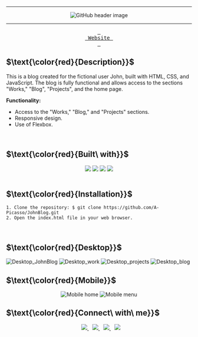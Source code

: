 <hr>
<p align="center">
      <img src="https://user-images.githubusercontent.com/95196431/229595374-d0086c90-5ebd-474b-a057-4f4c568d8510.png" alt="GitHub header image" />
</p>
<hr>
<p align="center">
  <a href="https://a-picasso.github.io/Encrypter-ChallengeOracleONE/">
    <kbd> <br> Website <br> </kbd>
  </a>
</p>

## $\text{\color{red}{Description}}$
  This is a blog created for the fictional user John, built with HTML, CSS, and JavaScript. The blog is fully functional and allows access to the sections "Works," "Blog", "Projects", and the home page.
 
**Functionality:**
* Access to the "Works," "Blog," and "Projects" sections.
* Responsive design.
* Use of Flexbox.
<br>

## $\text{\color{red}{Built\ with}}$
<div align="center">
  <img src="https://img.shields.io/badge/CSS3-1572B6.svg?style=for-the-badge&logo=CSS3&logoColor=white"/>
  <img src="https://img.shields.io/badge/GIT-E44C30?style=for-the-badge&logo=git&logoColor=white"/>
  <img src="https://img.shields.io/badge/JavaScript-F7DF1E.svg?style=for-the-badge&logo=JavaScript&logoColor=black"/>
  <img src="https://img.shields.io/badge/HTML5-E34F26.svg?style=for-the-badge&logo=HTML5&logoColor=white"/> 
</div>
<br>

## $\text{\color{red}{Installation}}$
```
1. Clone the repository: $ git clone https://github.com/A-Picasso/JohnBlog.git
2. Open the index.html file in your web browser.
```
<br>

## $\text{\color{red}{Desktop}}$
![Desktop_JohnBlog](https://user-images.githubusercontent.com/95196431/208840246-fe26f0ab-04c9-4214-a435-2a31c133c3da.png)
![Desktop_work](https://user-images.githubusercontent.com/95196431/208840257-d38378c5-a8e7-4eed-978b-ab323227ab02.png)
![Desktop_projects](https://user-images.githubusercontent.com/95196431/208840309-de111f70-c85e-49b9-8787-c992e71c56c4.png)
![Desktop_blog](https://user-images.githubusercontent.com/95196431/208840332-8b8cff5b-6996-4369-8cd5-951649484569.png)

## $\text{\color{red}{Mobile}}$
<div align="center">
  <img src="https://user-images.githubusercontent.com/95196431/208840395-8829707c-c68c-4925-ae2b-505d45b40c77.png" alt="Mobile home" />
  <img src="https://user-images.githubusercontent.com/95196431/208840404-37051a9d-686c-45dd-9c44-69f23d37d13e.png" alt="Mobile menu" />
</div>

## $\text{\color{red}{Connect\ with\ me}}$
<div align="center">
  <a style="margin-left: 10px;" target="_blank" href="https://www.linkedin.com/in/jose-alberto-picasso-mtz/">
    <img src="https://img.shields.io/badge/LinkedIn-0077B5?style=for-the-badge&logo=linkedin&logoColor=white"/>
  </a>
  <a style="margin-left: 10px;" target="_blank" href="mailto:japm996@gmail.com">
    <img src="https://img.shields.io/badge/Gmail-D14836?style=for-the-badge&logo=gmail&logoColor=white"/>
  </a>
  <a style="margin-left: 10px;" target="_blank" href="https://www.instagram.com/japm_5/">
    <img src="https://img.shields.io/badge/Instagram-E4405F?style=for-the-badge&logo=instagram&logoColor=white"/>
  </a>
  <a style="margin-left: 10px;" target="_blank" href="https://twitter.com/Dark_Spectre17">
    <img src="https://img.shields.io/badge/Twitter-1DA1F2?style=for-the-badge&logo=twitter&logoColor=white"/>
  </a>
</div>
